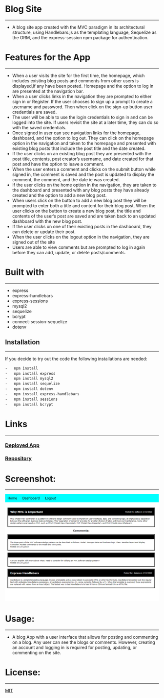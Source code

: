 # Blog Site 
-----------------------------------------------------------------------  
-	A blog site app created with the MVC paradigm in its architectural structure, using Handlebars.js as the templating language, Sequelize as the ORM, and the express-session npm package for authentication.

# Features for the App 
-----------------------------------------------------------------------  
-	When a user visits the site for the first time, the homepage, which includes existing blog posts and comments from other users is displayed,if any have been posted.  Homepage and the option to log in are presented at the navigation bar. 
-	When a user clicks links in the navigation they are prompted to either sign in or Register. If the user chooses to sign up a prompt to create a username and password. Then when click on the sign-up button user credentials are saved. 
-	The user will be able to use the login credentials to sign in and can be logged into the site. If users revisit the site at a later time, they can do so with the saved credentials.
-	Once signed in user can see navigation links for the homepage, dashboard, and the option to log out. They can click on the homepage option in the navigation and taken to the homepage and presented with existing blog posts that include the post title and the date created.
-	If the user clicks on an existing blog post they are presented with the post title, contents, post creator’s username, and date created for that post and have the option to leave a comment.
-	When the user enters a comment and clicks on the submit button while signed in, the comment is saved and the post is updated to display the comment, the comment, and the date ie was created.
-	If the user clicks on the home option in the navigation, they are taken to the dashboard and presented with any blog posts they have already created and the option to add a new blog post.
-	When users click on the button to add a new blog post they will be prompted to enter both a title and content for their blog post.  When the user clicks on the button to create a new blog post, the title and contents of the user’s post are saved and are taken back to an updated dashboard with the new blog post.
-	If the user clicks on one of their existing posts in the dashboard, they can delete or update their post.
-	When the user clicks on the logout option in the navigation, they are signed out of the site
-	Users are able to view comments but are prompted to log in again before they can add, update, or delete posts/comments.


# Built with
-----------------------------------------------------------------------
-	express
-	express-handlebars
-	express-sessions
-	mysql2
-	sequelize
-	bcrypt
-	connect-session-sequelize
-	dotenv
## Installation
-----------------------------------------------------------------------

If you decide to try out the code the following installations are needed:
```bash
-	npm install 
-	npm install express
-	npm install mysql2
-	npm install sequelize
-	npm install dotenv
-	npm install express-handlebars
-	npm install sessions
-	npm install bcrypt
```
# Links
-----------------------------------------------------------------------
### [Deployed App]()
### [Repository](https://github.com/Micky-Ad/Blog-Site)


# Screenshot:
----------------------------------------------------------------------

 ![App Home Page When Loggedin](public/assets/image/screenShotSample1.PNG)

# Usage:
----------------------------------------------------------------------
-	A blog App with a user interface that allows for posting and commenting on a blog. Any user can see the blogs or comments. However, creating an account and logging in is required for posting, updating, or commenting on the site.  
# License:
-----------------------------------------------------------------------
[MIT](https://choosealicense.com/licenses/mit/)

